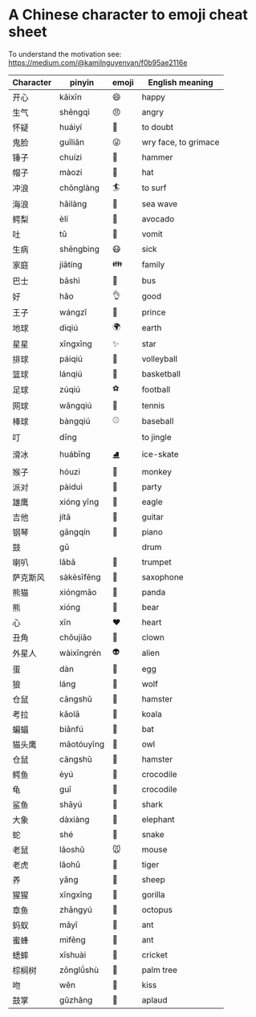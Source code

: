 # A Chinese character to emoji cheat sheet

To understand the motivation see:
https://medium.com/@kamilnguyenvan/f0b95ae2116e


Character | pinyin | emoji | English meaning
---       | ---    | ---   | ---
开心   |  kāixīn     | 😄   | happy
生气   |  shēngqì    | 😠   | angry
怀疑   |  huáiyí     | 🤨   | to doubt
鬼脸   |  guǐliǎn    | 😜   | wry face, to grimace
锤子   |  chuízi     | 🔨   | hammer 
帽子   |  màozi      | 🎩   | hat
冲浪   |  chōnglàng  | 🏄   | to surf
海浪   |  hǎilàng    | 🌊   | sea wave
鳄梨   |  èlí        | 🥑   | avocado
吐     |  tǔ         | 🤮   | vomit
生病   |  shēngbìng  | 😷   | sick
家庭   |  jiātíng    | 👪   | family
巴士   |  bāshì      | 🚌   | bus
好     |  hǎo        | 👌   | good
王子   |  wángzǐ     | 🤴   | prince
地球   |  dìqiú      | 🌍   | earth
星星   |  xīngxīng   | ✨   | star
排球   |  páiqiú     | 🏐   | volleyball
篮球   |  lánqiú     | 🏀   | basketball
足球   |  zúqiú      | ⚽   | football
网球   |  wǎngqiú    | 🎾   | tennis
棒球   |  bàngqiú    | ⚾   | baseball
叮     |  dīng       |      | to jingle
滑冰   |  huábīng    | ⛸   | ice-skate
猴子   |  hóuzi      | 🐒   | monkey
派对   |  pàiduì     | 🎉   | party
雄鹰   |  xióng yīng | 🦅   | eagle
吉他   |  jítā       | 🎸   | guitar
钢琴   |  gāngqín    | 🎹   | piano
鼓     |  gǔ         |      | drum
喇叭   |  lǎbā       | 🎺   | trumpet
萨克斯风|  sàkèsīfēng |🎷    | saxophone
熊猫   |   xióngmāo  |🐼    | panda
熊     |   xióng     |🐻    | bear
心     |   xīn       |❤️    | heart
丑角   |   chǒujiǎo  |🤡    | clown
外星人 |   wàixīngrén|👽    | alien
蛋     |   dàn       |🥚    | egg
狼     |   láng      |🐺    | wolf
仓鼠   |   cāngshǔ   |🐹    | hamster
考拉   |   kǎolā     |🐨    | koala
蝙蝠   |   biānfú    |🦇    | bat
猫头鹰 |   māotóuyīng|🦉    | owl
仓鼠   |   cāngshǔ   |🐹    | hamster
鳄鱼   |  èyú        | 🐊   | crocodile
龟    |  guī         | 🐢   | crocodile
鲨鱼   |  shāyú      | 🦈   | shark
大象   |  dàxiàng    | 🐘   | elephant
蛇     |  shé        |🐍    | snake
老鼠   |  lǎoshǔ     |🐭    | mouse
老虎   |  lǎohǔ      |🐯    | tiger
养     |  yǎng       |🐑    | sheep
猩猩   |  xīngxīng   |🦍    | gorilla
章鱼   |  zhāngyú    |🐙    | octopus
蚂蚁   |  mǎyǐ       |🐜    | ant
蜜蜂   |  mìfēng     |🐝    | ant
蟋蟀   |  xīshuài    |🦗    | cricket
棕榈树 |  zōnglǘshù   |🌴   | palm tree
吻     |  wěn        |💋    | kiss
鼓掌   |  gǔzhǎng    |👏    | aplaud


     
   
